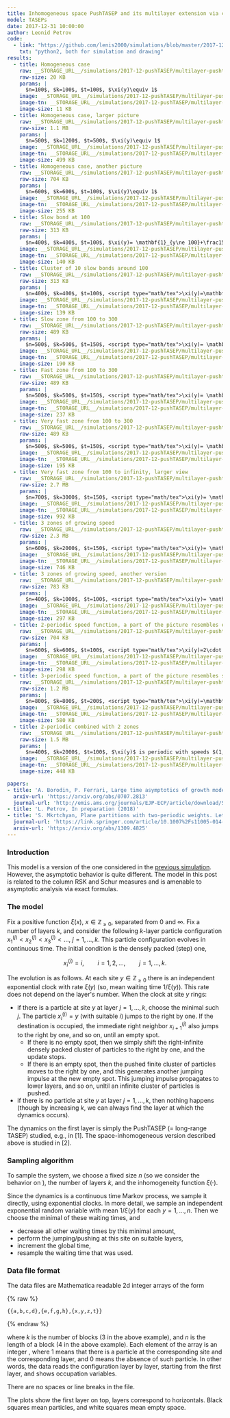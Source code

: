 ```yaml
---
title: Inhomogeneous space PushTASEP and its multilayer extension via column RSK
model: TASEPs
date: 2017-12-31 10:00:00
author: Leonid Petrov
code:
  - link: "https://github.com/lenis2000/simulations/blob/master/2017-12-30-PushTASEP-colRSK/2017-12-30-PushTASEP-colRSK.py"
    txt: "python2, both for simulation and drawing"
results:
  - title: Homogeneous case
    raw: __STORAGE_URL__/simulations/2017-12-pushTASEP/multilayer-pushtasep-RSK-8628336.txt
    raw-size: 20 KB
    params: |
      $n=100$, $k=100$, $t=100$, $\xi(y)\equiv 1$
    image: __STORAGE_URL__/simulations/2017-12-pushTASEP/multilayer-pushtasep-RSK-graph-8628336.png
    image-tn: __STORAGE_URL__/simulations/2017-12-pushTASEP/multilayer-pushtasep-RSK-graph-8628336.png
    image-size: 11 KB
  - title: Homogeneous case, larger picture
    raw: __STORAGE_URL__/simulations/2017-12-pushTASEP/multilayer-pushtasep-RSK-2650273.txt
    raw-size: 1.1 MB
    params: |
      $n=500$, $k=1200$, $t=500$, $\xi(y)\equiv 1$
    image: __STORAGE_URL__/simulations/2017-12-pushTASEP/multilayer-pushtasep-RSK-graph-2650273.png
    image-tn: __STORAGE_URL__/simulations/2017-12-pushTASEP/multilayer-pushtasep-RSK-graph-2650273-tn.png
    image-size: 499 KB
  - title: Homogeneous case, another picture
    raw: __STORAGE_URL__/simulations/2017-12-pushTASEP/multilayer-pushtasep-RSK-9786413.txt
    raw-size: 704 KB
    params: |
      $n=600$, $k=600$, $t=100$, $\xi(y)\equiv 1$
    image: __STORAGE_URL__/simulations/2017-12-pushTASEP/multilayer-pushtasep-RSK-graph-9786413.png
    image-tn: __STORAGE_URL__/simulations/2017-12-pushTASEP/multilayer-pushtasep-RSK-graph-9786413-tn.png
    image-size: 255 KB
  - title: Slow bond at 100
    raw: __STORAGE_URL__/simulations/2017-12-pushTASEP/multilayer-pushtasep-RSK-6418566.txt
    raw-size: 313 KB
    params: |
      $n=400$, $k=400$, $t=100$, $\xi(y)= \mathbf{1}_{y\ne 100}+\frac15\cdot\mathbf{1}_{y=100}$
    image: __STORAGE_URL__/simulations/2017-12-pushTASEP/multilayer-pushtasep-RSK-graph-6418566.png
    image-tn: __STORAGE_URL__/simulations/2017-12-pushTASEP/multilayer-pushtasep-RSK-graph-6418566-tn.png
    image-size: 140 KB
  - title: Cluster of 10 slow bonds around 100
    raw: __STORAGE_URL__/simulations/2017-12-pushTASEP/multilayer-pushtasep-RSK-1743650.txt
    raw-size: 313 KB
    params: |
      $n=400$, $k=400$, $t=100$, <script type="math/tex">\xi(y)=\mathbf{1}_{y\le90}+\frac15\cdot\mathbf{1}_{90<y\le 100}+\mathbf{1}_{y>100}</script>
    image: __STORAGE_URL__/simulations/2017-12-pushTASEP/multilayer-pushtasep-RSK-graph-1743650.png
    image-tn: __STORAGE_URL__/simulations/2017-12-pushTASEP/multilayer-pushtasep-RSK-graph-1743650-tn.png
    image-size: 139 KB
  - title: Slow zone from 100 to 300
    raw: __STORAGE_URL__/simulations/2017-12-pushTASEP/multilayer-pushtasep-RSK-4838539.txt
    raw-size: 489 KB
    params: |
      $n=500$, $k=500$, $t=150$, <script type="math/tex">\xi(y)= \mathbf{1}_{y\le 100}+\frac15\cdot\mathbf{1}_{100<y\le 300}+\mathbf{1}_{y>300}</script>
    image: __STORAGE_URL__/simulations/2017-12-pushTASEP/multilayer-pushtasep-RSK-graph-4838539.png
    image-tn: __STORAGE_URL__/simulations/2017-12-pushTASEP/multilayer-pushtasep-RSK-graph-4838539-tn.png
    image-size: 190 KB
  - title: Fast zone from 100 to 300
    raw: __STORAGE_URL__/simulations/2017-12-pushTASEP/multilayer-pushtasep-RSK-9624006.txt
    raw-size: 489 KB
    params: |
      $n=500$, $k=500$, $t=150$, <script type="math/tex">\xi(y)= \mathbf{1}_{y\le 100}+2\cdot\mathbf{1}_{100<y\le 300}+\mathbf{1}_{y>300}</script>
    image: __STORAGE_URL__/simulations/2017-12-pushTASEP/multilayer-pushtasep-RSK-graph-9624006.png
    image-tn: __STORAGE_URL__/simulations/2017-12-pushTASEP/multilayer-pushtasep-RSK-graph-9624006-tn.png
    image-size: 237 KB
  - title: Very fast zone from 100 to 300
    raw: __STORAGE_URL__/simulations/2017-12-pushTASEP/multilayer-pushtasep-RSK-4154759.txt
    raw-size: 489 KB
    params: |
      $n=500$, $k=500$, $t=150$, <script type="math/tex">\xi(y)= \mathbf{1}_{y\le 100}+5\cdot\mathbf{1}_{100<y\le 300}+\mathbf{1}_{y>300}</script>
    image: __STORAGE_URL__/simulations/2017-12-pushTASEP/multilayer-pushtasep-RSK-graph-4154759.png
    image-tn: __STORAGE_URL__/simulations/2017-12-pushTASEP/multilayer-pushtasep-RSK-graph-4154759-tn.png
    image-size: 195 KB
  - title: Very fast zone from 100 to infinity, larger view
    raw: __STORAGE_URL__/simulations/2017-12-pushTASEP/multilayer-pushtasep-RSK-5643114.txt
    raw-size: 2.7 MB
    params: |
      $n=700$, $k=3000$, $t=150$, <script type="math/tex">\xi(y)= \mathbf{1}_{y\le 100}+5\cdot\mathbf{1}_{100<y\le 300}+\mathbf{1}_{y>300}</script>
    image: __STORAGE_URL__/simulations/2017-12-pushTASEP/multilayer-pushtasep-RSK-graph-5643114.png
    image-tn: __STORAGE_URL__/simulations/2017-12-pushTASEP/multilayer-pushtasep-RSK-graph-5643114-tn.png
    image-size: 992 KB
  - title: 3 zones of growing speed
    raw: __STORAGE_URL__/simulations/2017-12-pushTASEP/multilayer-pushtasep-RSK-5460767.txt
    raw-size: 2.3 MB
    params: |
      $n=600$, $k=2000$, $t=150$, <script type="math/tex">\xi(y)= \mathbf{1}_{y< 200}+4\cdot\mathbf{1}_{200\le y< 400}+8\cdot\mathbf{1}_{400\le y}</script>
    image: __STORAGE_URL__/simulations/2017-12-pushTASEP/multilayer-pushtasep-RSK-graph-5460767.png
    image-tn: __STORAGE_URL__/simulations/2017-12-pushTASEP/multilayer-pushtasep-RSK-graph-5460767-tn.png
    image-size: 746 KB
  - title: 3 zones of growing speed, another version
    raw: __STORAGE_URL__/simulations/2017-12-pushTASEP/multilayer-pushtasep-RSK-7191840.txt
    raw-size: 783 KB
    params: |
      $n=400$, $k=1000$, $t=100$, <script type="math/tex">\xi(y)= \mathbf{1}_{y< 100}+4\cdot\mathbf{1}_{100\le y< 150}+8\cdot\mathbf{1}_{150\le y}</script>
    image: __STORAGE_URL__/simulations/2017-12-pushTASEP/multilayer-pushtasep-RSK-graph-7191840.png
    image-tn: __STORAGE_URL__/simulations/2017-12-pushTASEP/multilayer-pushtasep-RSK-graph-7191840-tn.png
    image-size: 297 KB
  - title: 2-periodic speed function, a part of the picture resembles effects of [3]
    raw: __STORAGE_URL__/simulations/2017-12-pushTASEP/multilayer-pushtasep-RSK-5687297.txt
    raw-size: 704 KB
    params: |
      $n=600$, $k=600$, $t=100$, <script type="math/tex">\xi(y)=2\cdot \mathbf{1}_{y\text{ odd}}+\mathbf{1}_{y\text{ even}}</script>
    image: __STORAGE_URL__/simulations/2017-12-pushTASEP/multilayer-pushtasep-RSK-graph-5687297.png
    image-tn: __STORAGE_URL__/simulations/2017-12-pushTASEP/multilayer-pushtasep-RSK-graph-5687297-tn.png
    image-size: 298 KB
  - title: 3-periodic speed function, a part of the picture resembles similar periodic effects
    raw: __STORAGE_URL__/simulations/2017-12-pushTASEP/multilayer-pushtasep-RSK-1755716.txt
    raw-size: 1.2 MB
    params: |
      $n=800$, $k=800$, $t=200$, <script type="math/tex">\xi(y)=\mathbf{1}_{y=3m}+2\cdot \mathbf{1}_{y=3m+1}+3\cdot \mathbf{1}_{y=3m+2}</script>
    image: __STORAGE_URL__/simulations/2017-12-pushTASEP/multilayer-pushtasep-RSK-graph-1755716.png
    image-tn: __STORAGE_URL__/simulations/2017-12-pushTASEP/multilayer-pushtasep-RSK-graph-1755716-tn.png
    image-size: 580 KB
  - title: 2-periodic combined with 2 zones
    raw: __STORAGE_URL__/simulations/2017-12-pushTASEP/multilayer-pushtasep-RSK-6680167.txt
    raw-size: 1.5 MB
    params: |
      $n=400$, $k=2000$, $t=100$, $\xi(y)$ is periodic with speeds $(1,4)$ on $y<50$, and periodic with speeds $(2,8)$ on $[50,+\infty)$
    image: __STORAGE_URL__/simulations/2017-12-pushTASEP/multilayer-pushtasep-RSK-graph-6680167.png
    image-tn: __STORAGE_URL__/simulations/2017-12-pushTASEP/multilayer-pushtasep-RSK-graph-6680167-tn.png
    image-size: 448 KB

papers:
- title: 'A. Borodin, P. Ferrari, Large time asymptotics of growth models on space-like paths I: PushASEP, Electron. J. Probab. (2008), vol. 13, 1380-1418'
  arxiv-url: 'https://arxiv.org/abs/0707.2813'
  journal-url: 'http://emis.ams.org/journals/EJP-ECP/article/download/541/541-1801-1-PB.pdf'
- title: 'L. Petrov, In preparation (2018)'
- title: 'S. Mkrtchyan, Plane partitions with two-periodic weights. Letters in Mathematical Physics, 104(9):1053-1078, 2014.'
  journal-url: 'https://link.springer.com/article/10.1007%2Fs11005-014-0696-z'
  arxiv-url: 'https://arxiv.org/abs/1309.4825'
---
```



### Introduction

This model is a version of the one considered in the [previous simulation]({{site.url}}/simulations/2017-12-15-pushtasep-multilayer/).
However, the asymptotic behavior is quite different.
The model in this post is related to the column RSK and Schur measures and
is amenable to asymptotic analysis via exact formulas.

### The model

Fix a positive function $\xi(x)$, $x\in\mathbb{Z}_{\ge0}$, separated from $0$ and $\infty$.
Fix a number of layers $k$, and consider the following $k$-layer particle configuration
$x^{(j)}_1<x^{(j)}_2<x^{(j)}_3<\ldots$, $j=1,\ldots,k$.
This particle configuration evolves in continuous time.
The initial condition is the densely packed (step) one,

$$
x_i^{(j)}=i,\qquad i=1,2,\ldots,\qquad j=1,\ldots,k.
$$

The evolution is as follows. At each site $y\in\mathbb{Z}_{\ge0}$
there is an independent exponential clock with rate $\xi(y)$
(so, mean waiting time $1/\xi(y)$). This rate does not depend on the layer's number.
When the clock at site $y$ rings:

- if there is a particle at site $y$ at layer $j=1,\ldots,k$, choose the minimal such $j$.
The particle
$x_i^{(j)}=y$ (with suitable $i$) jumps to the right by one.
If the destination is occupied, the immediate right neighbor $x_{i+1}^{(j)}$ also
jumps to the right by one, and so on, until an empty spot.
	- If there is no empty spot, then we simply shift the right-infinite densely
packed cluster of particles to the right by one, and the update stops.
	- If there is an empty spot, then the pushed finite cluster of particles
moves to the right by one, and this generates another jumping impulse
at the new empty spot. This jumping impulse propagates to lower layers, and so on,
unltil an infinite cluster of particles is pushed.
- if there is no particle at site $y$ at layer $j=1,\ldots,k$, then nothing happens
(though by increasing $k$, we can always find the layer at which the dynamics occurs).

The dynamics on the first layer <script type="math/tex">\{x_i^{(1)}\}</script> is
simply the PushTASEP (= long-range TASEP) studied, e.g., in [1].
The space-inhomogeneous version described above is studied in [2].

### Sampling algorithm

To sample the system, we choose a fixed size $n$ (so we consider the behavior
on <script type="math/tex">\{1,2,\ldots,n \}\subset\mathbb{Z}_{\ge0}</script>),
the number of layers $k$, and the inhomogeneity function $\xi(\cdot)$.

Since the dynamics is a continuous time Markov process, we sample it
directly,
using exponential clocks.
In more detail, we sample an independent exponential random variable
with mean $1/\xi(y)$ for each $y=1,\ldots,n$.
Then we choose the minimal of these waiting times, and
- decrease all other waiting times by this minimal amount,
- perform the jumping/pushing at this site on suitable layers,
- increment the global time,
- resample the waiting time that was used.

### Data file format

The data files are Mathematica readable 2d integer arrays of the form

{% raw %}
```
{{a,b,c,d},{e,f,g,h},{x,y,z,t}}
```
{% endraw %}

where $k$ is the number of blocks ($3$ in the above example), and $n$ is the
length of a block ($4$ in the above example). Each element of the array is an
integer <script type="math/tex">\in \{0,1 \}</script>, where $1$ means that there is a particle at the corresponding
site and the corresponding layer, and $0$ means the absence of such particle. In other words, the data
reads the configuration layer by layer, starting from the first layer,
and shows occupation variables.

There are no spaces or line breaks in the file.

The plots show the first layer on top, layers correspond to horizontals.
Black squares mean particles, and white squares mean empty space.
